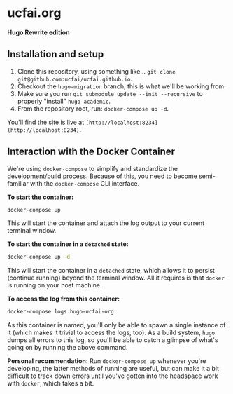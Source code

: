 # ucfai.org
**Hugo Rewrite edition**

## Installation and setup
1. Clone this repository, using something like...
   `git clone git@github.com:ucfai/ucfai.github.io`.
1. Checkout the `hugo-migration` branch, this is what we'll be working from.
1. Make sure you run `git submodule update --init --recursive` to properly
   "install" `hugo-academic`.
1. From the repository root, run: `docker-compose up -d`.

You'll find the site is live at `[http://localhost:8234](http://localhost:8234)`.

## Interaction with the Docker Container
We're using `docker-compose` to simplify and standardize the development/build
process. Because of this, you need to become semi-familiar with the
`docker-compose` CLI interface.

**To start the container:**

```bash
docker-compose up
```
This will start the container and attach the log output to your current terminal window.


**To start the container in a `detached` state:**

```bash
docker-compose up -d
```
This will start the container in a `detached` state, which allows it to persist
(continue running) beyond the terminal window. All it requires is that `docker`
is running on your host machine. 

**To access the log from this container:**
```bash
docker-compose logs hugo-ucfai-org
```
As this container is named, you'll only be able to spawn a single instance of it
(which makes it trivial to access the logs, too). As a build system, `hugo` dumps
all errors to this log, so you'll be able to catch a glimpse of what's going on
by running the above command.

**Personal recommendation:** Run `docker-compose up` whenever you're developing,
the latter methods of running are useful, but can make it a bit difficult to
track down errors until you've gotten into the headspace work with `docker`,
which takes a bit.
